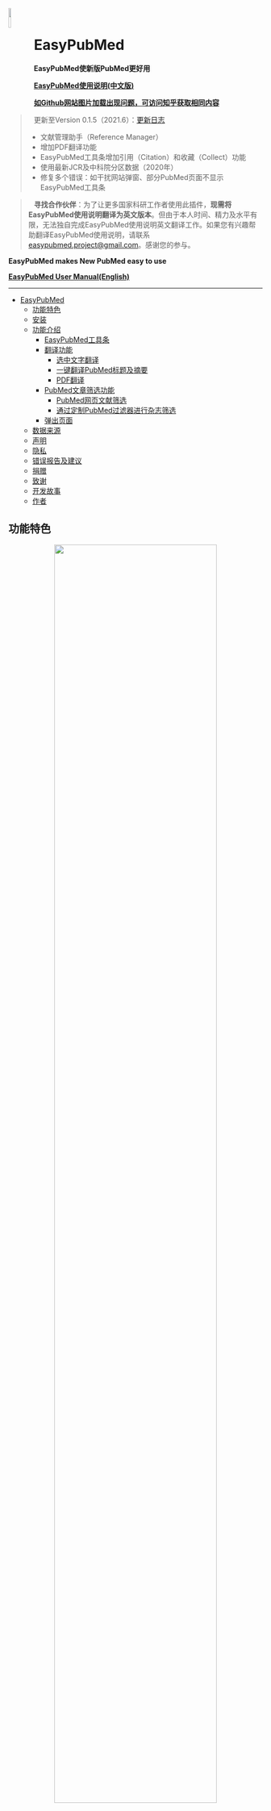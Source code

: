 <left><img src="md_image\ep.png" width=10% style="float:left"/></left>
<br>
<a id="top"></a>
# EasyPubMed 

**EasyPubMed使新版PubMed更好用**

[**EasyPubMed使用说明(中文版)**](https://github.com/naivenaive/EasyPubMed/blob/master/EasyPubMed%E4%BD%BF%E7%94%A8%E8%AF%B4%E6%98%8E.md)

[**如Github网站图片加载出现问题，可访问知乎获取相同内容**](https://zhuanlan.zhihu.com/p/150317440)

> 更新至Version 0.1.5（2021.6）：[更新日志](https://github.com/naivenaive/EasyPubMed/blob/master/%E6%9B%B4%E6%96%B0%E6%97%A5%E5%BF%97.md)
> - 文献管理助手（Reference Manager）
> - 增加PDF翻译功能
> - EasyPubMed工具条增加引用（Citation）和收藏（Collect）功能
> - 使用最新JCR及中科院分区数据（2020年）
> - 修复多个错误：如干扰网站弹窗、部分PubMed页面不显示EasyPubMed工具条


> **寻找合作伙伴**：为了让更多国家科研工作者使用此插件，**现需将EasyPubMed使用说明翻译为英文版本**。但由于本人时间、精力及水平有限，无法独自完成EasyPubMed使用说明英文翻译工作。如果您有兴趣帮助翻译EasyPubMed使用说明，请联系<easypubmed.project@gmail.com>。感谢您的参与。

**EasyPubMed makes New PubMed easy to use**

 [**EasyPubMed User Manual(English)**](https://github.com/naivenaive/EasyPubMed/blob/master/EasyPubMed%20User%20Manual.md)

-------

- [EasyPubMed](#easypubmed)
  - [功能特色](#功能特色)
  - [安装](#安装)
  - [功能介绍](#功能介绍)
    - [EasyPubMed工具条](#easypubmed工具条)
    - [翻译功能](#翻译功能)
      - [选中文字翻译](#选中文字翻译)
      - [一键翻译PubMed标题及摘要](#一键翻译pubmed标题及摘要)
      - [PDF翻译](#pdf翻译)
    - [PubMed文章筛选功能](#pubmed文章筛选功能)
      - [PubMed网页文献筛选](#pubmed网页文献筛选)
      - [通过定制PubMed过滤器进行杂志筛选](#通过定制pubmed过滤器进行杂志筛选)
    - [弹出页面](#弹出页面)
  - [数据来源](#数据来源)
  - [声明](#声明)
  - [隐私](#隐私)
  - [错误报告及建议](#错误报告及建议)
  - [捐赠](#捐赠)
  - [致谢](#致谢)
  - [开发故事](#开发故事)
  - [作者](#作者)

## 功能特色
<p align="center">
<img src="md_image/0.1.5/demo.gif" width=80% >
</p>

- **专为新版PubMed设计的工具条——看摘要、找全文、收藏文献都不是问题**
  - 一键点击从UnpayWall、Sci-Hub、Libgen多渠道获取全文PDF，找全文如此简单
  - 一键收集PubMed文章，好文献随时收藏并支持做多种标记，如星价、旗标、贴标签、写备注
  -  展示最新（2020年）杂志影响因子、JCR分区、中科院分区及文章被引用次数
  - 获取文章10000+种参考文献引用格式，覆盖绝大多数SCI杂志
  - PubMed搜索界面展示完整摘要
- **文献管理助手——浏览器就能把文献管理得井井有条**
  - 文献分项目管理
  - 全文PDF批量下载
  - 全文PDF自动重命名，乱码文件名从此消失
  - 文献附件（Supplementary Material）管理，文献附件也保存得井井有条
- **强大翻译功能——翻译竟然这么方便，文献阅读再没烦恼**
  - 一键翻译PubMed文章标题及摘要
  - 实时英文翻译 = 选中文字+“T”键
  - 网页PDF随时翻译=选中文字+“Ctrl+C”键
- **文献筛选助手——筛选高质量文献如此简单**
  - 支持根据杂志影响因子、分区、被引用次数等6种模式筛选文献
  - PubMed杂志筛选助手帮你筛选高质量杂志
- **通过Edge及Chrome商店审查，安全放心**

<p align="right">
<a href="https://github.com/naivenaive/EasyPubMed/blob/master/EasyPubMed%20User%20Manual.md#functions-and-features">English version: Functions and Features</a>
<br>
<a href="#top">回到顶部</a>
</p>

## 安装

浏览器支持: Chrome, Edge

目前Google及Edge应用商店均已通过应用商店安全审查，您可以通过Chrome及Edge商店添加此扩展0.1.1版本（**非最新0.1.5版本，目前正在审核阶段**）。

- Edge版本地址为https://microsoftedge.microsoft.com/addons/detail/easypubmed/daibhooimgnmhjagkkjamadijfambhid

- Chrome版本地址为（国内访问需使用代理）https://chrome.google.com/webstore/detail/easypubmed/nkpdpmomjhifdobiopmgfjjffacldfje?hl=en
 
如您觉得好用，希望您可以**在商店给予五星好评并留言**，这将有助于此项目的推广。

最新版本EasyPubMed v0.1.5已上传至Github，目前您可以通过开发者模式使用。方法如下
1. 下载扩展插件: 点击此链接[EasyPubMed](https://github.com/naivenaive/EasyPubMed/raw/master/EasyPubMed_0.1.5.zip)，点击download按钮下载EasyPubMed.zip文件。国内如无法下载可以通过此链接[EasyPubmed(国内)](https://easypubmed.coding.net/p/easypubmed/d/easypubmed/git/raw/master/EasyPubMed_0.1.5.zip?download=true)下载
2. 解压缩EasyPubMed.zip文件（选择‘解压到当前文件夹’即可）生成EasyPubMed文件夹
3. 打开chrome或edge浏览器，在导航栏输入chrome://extensions（Chrome浏览器）或edge://extensions（Edge浏览器），**确保开发者模式打开**，点击‘加载解压缩的扩展’按钮，选择EasyPubMed文件夹即可加载成功。
<p align="right">
<a href="https://github.com/naivenaive/EasyPubMed/blob/master/EasyPubMed%20User%20Manual.md#setup">English version: Setup</a>
<br>
<a href="#top">回到顶部</a>
</p>

## 功能介绍

### EasyPubMed工具条
<p align="center">
<img src="md_image/0.1.5/toolbar.png" width=80% >
</p>

**安装EasyPubMed后，在PubMed搜索界面每篇文献下方将会出现EasyPubMed工具条**

0. 点击向下箭头展示该**文献完整摘要**，展开后点击向上箭头复原。摘要字体大小可在 [弹出界面](#option)-More Options-Abstract Font Size中设置，默认为Normal（正常），另有Large（大号），X-Large（超大号）两种字体大小供选择。
1. EasyPubMed图标：链接到EasyPubMed在Github上的主页

2. 显示杂志JCR分区或中科院分区（可在[弹出界面](#option)设置）

   - JCR分区: 采用最新2020年 *Journal Citation Reports*数据，所显示的分区为该杂志在SCIE所用学科类别中的最佳排名。 比如，该杂志在A学科中排名Q1，在B学科中排名Q3，那么依据其最佳排名该杂志被标注为Q1。不同分区杂志采用不同颜色标注，Q1标注为红色，Q1标注为黄色，Q3标注为绿色，Q4标注为灰色。NA表示该杂志未被收录。

    <img src="md_image/image-20200621180515339.png" alt="image-20200621180515339" width=20% />

   - CAS分区：采用2019年12月26日发布的中科院（CAS）文献情报分区表，所显示的分区为该杂志在所用学科类别中的最佳排名。我们采用B1、B2、B3、B4表示该杂志在1区、2区、3区、4区。不同分区杂志采用不同颜色标注，B1标注为红色，B1标注为黄色，B3标注为绿色，B4标注为灰色。NA表示该杂志未被收录。

    <img src="md_image/image-20200621181012739.png" alt="image-20200621181012739" width=20% />

   - JCR分区与CAS分区差异请参见 https://zhuanlan.zhihu.com/p/78144183

3. 显示杂志影响因子:  采用最新2020年 *Journal Citation Reports*数据，NA表示该杂志未被收录。
   
4. 显示该篇论文在Pubmed数据库中被引用次数，0表示该杂志未被引用，NA表示未能正确获取该杂志被引用信息。

5. 链接至该文章所对应的Sci-Hub页面。如果未找到该杂志doi，此链接将失活变为灰色。
<p align="center">
   <img src="md_image/image-20200622185138582.png" alt="image-20200622185138582" width=70% />
</p>

6. 全屏显示全文PDF，这是通过综合分析Unpaywall、libgen、Sci-Hub多个文献获取平台所获得的PDF链接，可能需要几秒钟加载时间。如果可以获取全文PDF，此链接将被激活并显示'PDF(Full Text)‘，否则连接将变成灰色并显示'PDF(NOT FOUND)'。
<p align="center">
      <img src="md_image/image-20200622073622374.png" alt="image-20200622073622374" width=70% />
</p>

7. **点击进入文献引用界面，在此界面可以自动生成文内及文末文献引用格式及文献信息**
<p align="center">
      <img src="md_image/0.1.5/citation.png" alt="image-20200622073913101" width=70% />
</p>

- ① 选择需要的引用格式（Citation Style），可选择的引用格式包括CSL格式和自定义的3种格式。[CSL(Citation Style language)](https://citationstyles.org/)是目前开发最为完备的文献引用编辑语言，支持自动生成10000+杂志的文内引用格式及文末参考文献格式。CSL支持的杂志EasyPubMed插件均支持。自定义的3种格式为科研人员经常在做论文笔记时使用的文献引用格式：
  1. Quick Reference（Last Author）：文内引用格式为*通讯作者，发表年份，杂志名缩写[影响因子，PMID]*,文末参考文献格式为*杂志名缩写.发表年份 月份 日期；卷（期）：页码*
  2. Quick Reference（First, Last Author）：文内引用格式为*通讯作者，发表年份，杂志名缩写[影响因子，PMID]*,文末参考文献格式同上
  3. Powerpoint Reference:为制作幻灯片时常用的文献引用格式，形式为*第一作者（如作者有多人则跟随et al.） 杂志名缩写 发表年份*
  **如您在使用中有其他文献引用格式需求，可以通过[错误报告及建议](#contact)联系我，我将在后续版本中加入反馈需求较集中的文献引用格式。**
- ② 选择引用语言，默认为自动（Auto），通常不需要更改
- ③ 展示文内引用格式，点击前方<span style="color:#20558a">🗍</span>可复制
- ④ 展示文末参考文献格式，点击前方<span style="color:#20558a">🗍</span>可复制
- ⑤ 选择文献格式，支持BIBTEX、RIS、CSL-JSON三种格式，可将文献信息导入Endnote、Citavi、Zotero、NoteExpress等文献管理软件
- ⑥ 复制文献信息
- ⑦ 根据⑤选择的格式展示相应文献信息

8. **点击进入文献收集界面，在此界面可以收集论文至EasyPubMed文献管理器（Reference Manager）**
<p align="center">
      <img src="md_image/0.1.5/collect.png" width=70% />
</p>

- ① 界面上方显示此篇文章的基本信息包括题目（Title）、发表杂志（Journal）、作者（Author）、PMID、DOI
- ② 选择将此文章加入的项目（Project），点击输入框可弹出目前已经建立的项目名，若要新建项目可以点击后方<span style="color:#33bea6">⊕</span>创建新项目
- ③ 为此文章设立红旗标记或绿旗标记，您可以自定义各标记意义，如红旗表示文章重要，蓝旗表示文章需要进一步阅读等
- ④ 为此文章设立标签（Tag），默认标签有Read、Go through reference、Discussion，点击输入框会弹出目前项目已设立标签并可选择，也可在输入框输入新的标签，点按回车或后方<span style="color:#33bea6">⊕</span>键加入标签。已设立的标签会在下方展示，**双击已加入标签可以将其删除**
- ⑤ 为此文章进行星价，点击末端<span style="color:#33bea6">🗘</span>键可以重新评价
- ⑥ 为此文章注释（note），如可输入备注信息
- ⑦ 点击Collect键，此文章将被收集入EasyPubMed文献管理器（Reference Manager），可通过[弹出界面](#option)-Reference Manager进入文献管理器，详情参见[文献管理助手使用说明](https://github.com/naivenaive/EasyPubMed/blob/master/%E6%96%87%E7%8C%AE%E7%AE%A1%E7%90%86%E5%8A%A9%E6%89%8B%E4%BD%BF%E7%94%A8%E8%AF%B4%E6%98%8E.md)
- ⑧ 点击Abandon键，放弃收集此篇文章

<p align="center">
      <img src="md_image\reference_manager\pubmed_collect.gif" width=80% />
</p>

### 翻译功能
<p align="center">
     <img src="md_image/translation2.gif" width=80% />
</p>

#### 选中文字翻译

- **此功能可在任何页面（包括但不限于PubMed）中使用**
- **选中需要翻译的文字，按翻译快捷键（默认为‘T’）**，即在选中部分文字前方出现翻译结果，以绿色文字展示。
- **双击‘EP’图标或翻译绿色字体部分可关闭所对应翻译结果，按翻译清除快捷键（默认为‘Z’）清除界面所有翻译结果**
- 翻译结果由Google翻译提供，点按‘G’图标可以进入Google翻译界面。
- 若选中部分为单词或短语可展示Bing词典翻译结果，点按‘B’图标可以进入Bing词典界面。
- 翻译功能默认开启，可通过 [弹出界面](#option)-More Options- Enable Translation 设置关闭此功能
- 翻译快捷键、翻译清除快捷键可以在 [弹出界面](#option)-More Options-Translate Key/Clear Key 中设置，快捷键可使用A-Z任一字母，但两者不能相同。
- 翻译目标语言可以在 [弹出界面](#option)-More Options-Target Language 中设置，默认为Chinese Simplified(简体中文)。

#### 一键翻译PubMed标题及摘要
<p align="center">
     <img src="md_image/translation3.gif" width=80% />
</p>

- 每篇文章标题后均有标题翻译按键，点击此按键即刻获取标题翻译结果
- 在PubMed搜索界面，点击摘要全文前端摘要翻译按键即可获取此篇摘要翻译结果。在PubMed单篇文章展示界面，点击摘要末尾处摘要翻译按键即可获取此篇摘要翻译结果。
- 与选中翻译功能一致，双击‘EP’图标或翻译绿色字体部分可关闭所对应翻译结果，按翻译清除快捷键（默认为‘Z’）清除界面所有翻译结果
- 此功能默认开启，可通过 [弹出界面](#option)-More Options- Translation Button设置关闭此功能

#### PDF翻译
<p align="center">
     <img src="md_image/0.1.5/translate.gif" width=80% />
</p>

- 如上图所示，当打开本地或互联网加载的PDF文件时，在屏幕右下角会出现翻译图标。点击图标即可出现EP Translation翻译界面。
- **选中PDF内文字，并按Ctrl+C，即可在翻译界面中获得Google及Bing翻译的结果。**
- 点击‘Show Original Text’按键，可在翻译界面左侧看到翻译的原始内容。您可以自由修改左侧内容，点击下方‘Translate’按键即可在右侧获得修改后内容的翻译结果。点击‘Hide Original Text’隐藏原始内容。
- 按住翻译界面左上角可以自由拖动翻译界面。
- 点击翻译界面右下角当光标变为箭头时，可以自由缩放翻译界面。
- 点击翻译界面右上角‘—’键，可以隐藏翻译界面。

### PubMed文章筛选功能
#### PubMed网页文献筛选


- PubMed网页文献筛选功能可按您的需求选择性展示部分文献，如展示影响因子大于3分杂志收录的文献、位于中科院分区一区杂志收录的文献、引用次数大于10次的文献等。此功能通过EASYPUBMED FILTER实现。
 
<p align="center">
     <img src="md_image/easypubmedFilter.png" width=80% />
</p>

- EASYPUBMED FILTER在PubMed搜索界面左侧，提供以下六种文章筛选方案（见上图）：影响因子（IMPACT FACTOR）、JCR分区（JCR QUARTILE）、CAS分区（CAS BLOCK）、是否为顶级杂志（TOP/NON-TOP JOURNAL）、是否为SCI收录杂志（SCI/NON-SCI INDEXED JOURNAL）、是否为高频引用文章（HIGHLY CITED PAPERS）。点击任一个选项其下方将出现对应筛选的具体标准。
  - 影响因子：可在‘Min’（最小值）和‘Max’（最大值）处设置杂志影响因子范围。如设置Min为3，Max为10，则仅展示影响因子在3-10分之间文章，而不在此区间内的文章将会被自动隐藏。
  - JCR分区：按JCR分区筛选，如勾选Q1、Q2，则展示位于JCR分区1区和2区的杂志所收录的文章，其余文章将被自动隐藏。
  - CAS分区：按中科院（CAS）分区筛选，与JCR分区类似
  - 是否为顶级杂志：按是否为顶级杂志筛选
    - 顶级杂志指在中国科学院文献情报中心期刊分区中被划为顶刊的杂志
  - 是否为SCI收录杂志：按是否被SCIE收录筛选
  - 是否为高频引用文章：根据文章被引用次数筛选，如设置为10，则仅展示被引用超过10次的文章，其余文章将被隐藏。
- 设置筛选标准后，点击下方Activate EasyPubMed Filter按键对搜索结果进行筛选，如修改筛选标准需点击Refresh EasyPubMed Filter重新筛选。单击Deactivate EasyPubMed Filter关闭杂志筛选功能。
- 此功能默认开启，可通过 [弹出界面](#option)-More Options- Enable PubMed Filter设置关闭此功能
#### 通过定制PubMed过滤器进行杂志筛选
- 通过点击[弹出界面](#option)-PubMed Filter Manger打开PubMed杂志筛选助手。
- PubMed杂志筛选助手帮助您筛选您所在专业需重点关注的杂志，自动将杂志目录转化为PubMed过滤器检索式，并帮助您将检索式自动导入PubMed账号，以最大限度满足您对于杂志筛选需求。
- 杂志筛选助手使用方法请参见<a target='_blank' href="https://github.com/naivenaive/EasyPubMed/blob/master/PubMed%E6%9D%82%E5%BF%97%E7%AD%9B%E9%80%89%E5%8A%A9%E6%89%8B%E4%BD%BF%E7%94%A8%E8%AF%B4%E6%98%8E.md">PubMed杂志筛选助手使用说明</a>

### 弹出页面

<p align="center">
     <img src="md_image/0.1.5/popup.png" width=80% />
</p>

**左键点击浏览器右上角深蓝色EP（EasyPubMed）按钮将会出现弹出页面，您可在此页面进行参数设置、快捷功能访问并了解EasyPubMed使用。**

1. 设置默认Sci-Hub地址，默认为 https://sci-hub.st/. 您可以在 https://sci-hub.st/, https://sci-hub.se/, https://sci-hub.ee/, https://sci-hub.do/, https://sci-hub.ren/, https://sci-hub.cc/, https://sci-hub.tw/, https://sci-hub.shop/ 中选择合适的Sci-Hub地址。当你发现所有的文章均无法获取全文时，请在此处尝试更改Sci-Hub地址以解决。
2. 如您不知道目前可以选择哪个Sci-Hub网站时，您可点击此处获取推荐的Sci-Hub网站列表
3. <a id="option"></a> 点击More Options设置更多参数：
  - A、B. 选择展示JCR分区或CAS分区。如果一种方法被激活，另一种分区方法将自动关闭。默认采用JCR分区。
  - C. 激活网页文章过滤功能
  - D. 设置在Pubmed搜索界面完整摘要字体大小，默认为Normal（正常），另有Large（大号），X-Large（超大号）供选择
  - E. 激活翻译功能，如此功能关闭则下方翻译相关选项将隐藏
  - F. 选择是否展示PubMed标题翻译按键（下图A）和摘要翻译按键（下图B）。
  - G. 翻译快捷键，默认为"T",可以设置使用A-Z任一字母，但不能与清空翻译快捷键相同。
  - H. 清空翻译快捷键，默认为"Z",可以设置使用A-Z任一字母，但不能与翻译快捷键相同。
  - I. 选择翻译语言，默认翻译为Simplified Chinese（简体中文）。
  - J. 是否愿意参与使用体验改善项目，详情参见[隐私](#privacy)
  - K. 恢复默认设置

<p align="center">
     <img src="md_image/toolbar2.png" width=50% />
</p>
<p align="center">
     <img src="md_image/translation3.png" width=50% />
</p>

1. 打开PubMed杂志筛选助手（PubMed Filter Manager）
2. 打开文献管理助手（Reference Manager）
3. 打开PubMed首页: https://pubmed.ncbi.nlm.nih.gov/
4. 打开您设置的Sci-Hub网站首页：默认为 'https://sci-hub.st/
5. 打开[Google翻译中文站](https://translate.google.cn/)
6. 可在此处键入所要查询杂志的名称、缩写或ISSN、eISSN以检索杂志的信息。杂志信息包括杂志名称、缩写、ISSN，eISSN、是否被SCI收录、杂志影响因子，JCR分区[2020年]，CAS（中科院）分区[2019年]、是否为顶级刊物及杂志分类信息等。所有PubMed收录杂志信息均可在此处查询。
7.  词典功能，在此处键入单词以获取必应词典解释。
8.  可在此处输入所寻找文章的PMID号、DOI或论文题目直接连接到Sci-Hub网站获取全文。在此处搜索与在Sci-Hub首页搜索所得结果是一致的。
9.  查看EasyPubMed使用手册
10. 向EasyPubMed报告错误或提出建议
11. 捐助EasyPubMed项目
12. 了解EasyPubMed开发故事及作者
13. EasyPubMed版本号及作者信息
<p align="right">
<a href="https://github.com/naivenaive/EasyPubMed/blob/master/EasyPubMed%20User%20Manual.md#details">English version: Details</a>
<br>
<a href="#top">回到顶部</a>
</p>

## 数据来源

采用杂志唯一的ISSN编号将Pubmed数据库杂志信息、2020年JCR报告、2020年12月发布的中科院（CAS）文献情报分区表合并。我们采用Pubmed杂志缩写获取各杂志的影响因子、JCR分区及CAS分区。结果已经过手动核查。但由于JCR及CAS报告可能错误的将eISSN用作ISSN，因此合并过程可能出现错误。请注意目前杂志筛选助手及弹出页面所查询数据仍使用2019年CAS分区报表数据。如果您发现数据有误，您可以通过发送邮件到<easypubmed.project@gmail.com>或在<https://github.com/naivenaive/EasyPubMed/issues>中发起新提议以将错误信息报告给我们. 

<p align="right">
<a href="https://github.com/naivenaive/EasyPubMed/blob/master/EasyPubMed%20User%20Manual.md#data-source">English version: Data source</a>
<br>
<a href="#top">回到顶部</a>
</p>

## 声明

EasyPubMed及其作者不对此扩展所提供数据（包括JCR杂志影响因子、杂志JCR分区、杂志CAS分区、文章BibTex信息）准确性及 Sci-Hub、libgen、unpaywall全文数据来源及准确性负责。如果您希望获取JCR影响因子、杂志JCR分区，请访问JCR官方网站: https://jcr.clarivate.com/. 如果您希望获取中科院（CAS）文献情报分区，请访问: http://www.fenqubiao.com/. 翻译结果由Google翻译及Bing词典提供，EasyPubMed及其作者不对翻译结果负责。
<p align="right">
<a href="https://github.com/naivenaive/EasyPubMed/blob/master/EasyPubMed%20User%20Manual.md#disclaimer">English version: Data source</a>
<br>
<a href="#top">回到顶部</a>
</p>

 <a id="privacy"></a>
 
## 隐私
 该扩展不收集任何可以确定您身份的信息。该扩展使用您所访问的PubMed (https://pubmed.ncbi.nlm.nih.gov/) 网站中所获得文章的相关信息。该扩展会将插件设置、加入文献管理助手的文献数据存入到本地存储中，这些信息仅保存在您的本地电脑。以下内容可能涉及您的个人信息：

  - 体验改善计划：为了改善插件的使用体验及进一步开发如使获取全文更方便等，插件可能会搜集您所访问的部分网站的相关信息。信息将以匿名加密的形式传递，任何可以确定您身份的信息不会被上传。**如果您不希望加入体验改善计划，您可以通过关闭‘弹出页面-Help improve experience'退出**.
 - 您所访问的PubMed网站中所获得文章的相关信息：该扩展通过分析网站中展示的文章信息获取各文章doi号码并将号码传递到后台。在后台，扩展匿名地通过doi号码访问Unpaywall、Libgen及您所选择的Sci-Hub网址以获取该文章全文PDF。该信息被传递到前台以激活或失活“Full-text"按钮的形式显示在页面中。在此过程中未传递您的任何私人信息。
 - 您所需要翻译的相关文字：该扩展将您需要翻译的文字发送至后台。在后台，扩展匿名地将需要翻译的文字发送至相应翻译网站以获取翻译结果。在此过程中未传递您的任何私人信息。
  
扩展需要权限说明：
  - 存储及无限存储权限：扩展需要存储用户得文献信息及用户设置到本地存储，由于文献信息通常包含很多项目，容量很大，因此插件需要无限存储权限。
  - 下载权限：扩展文献管理助手帮助用户下载文献并规范的存储到相应位置以方便寻找。此外，扩展在每次下载时会对文献重命名以规范化文献命名。这些过程需要下载权限。
  - 剪贴板阅读权限：PDF翻译功能通过剪贴板实现。当用户选中PDF内文字，按Ctrl+C，文字被保存到剪贴板。扩展后台通过阅读剪贴板获取PDF内选中文字并进一步处理翻译。
  - 剪贴板书写权限：扩展需要此权限将参考文献信息复制到剪贴板以备用户复制到其他位置。
  
EasyPubMed尊重您的的数据隐私。您任何私人信息均不会在未经您允许情况下搜集、分享、上传或向第三方披露。如有任何有关数据搜集及隐私方面的问题，您可以随时联系 easypubmed.project@gmail.com。

<p align="right">
<a href="https://github.com/naivenaive/EasyPubMed/blob/master/EasyPubMed%20User%20Manual.md#privacy-policy">English version: Privacy policy</a>
<br>
<a href="#top">Back to top</a>
</p>

<a id="contact"></a>

## 错误报告及建议

我们正在为此扩展增添更多功能，如果您有想法或建议请告知我们。如果您发现数据错误请告知我们。您可以通过发送邮件到<easypubmed.project@gmail.com>或在<https://github.com/naivenaive/EasyPubMed/issues>中发起新提议以将错误信息报告给我们。非常希望得到您的反馈。

<p align="right">
<a href="https://github.com/naivenaive/EasyPubMed/blob/master/EasyPubMed%20User%20Manual.md#bug-report-and-suggestion">English version: Bug report and suggestion</a>
<br>
<a href="#top">回到顶部</a>
</p>



## 捐赠

EasyPubMed是完全免费的，但此扩展开发过程需要耗费很多的时间和精力。

**如果您觉得此扩展有用、好用，能否请作者吃一份烤冷面（10元），喝一杯咖啡（20元），一盘锅包肉（50元）或一顿美味的海底捞（100元）呢？我将深受鼓舞并尽力维护好此项目。**

<p align='center'>
<left><img src="md_image/donation.gif" alt="image_20200623115902.jpg"  width=70% />
</p>

<p align="right">
<a href="https://github.com/naivenaive/EasyPubMed/blob/master/EasyPubMed%20User%20Manual.md#donation">English version: Donation</a>
<br>
<a href="#top">回到顶部</a>
</p>

## 致谢

感谢所有向此项目捐赠及提出宝贵意见的用户，您的支持使此项目变得更有生机。感谢参与EasyPubMed各版本内测的朋友们，感谢你们提出的宝贵建议。
感谢DremyGit/ChromeBingDict项目对本插件翻译功能的启示。
感谢CSL项目提供文献引文格式转换功能。

<p align="right">
<a href="https://github.com/naivenaive/EasyPubMed/blob/master/EasyPubMed%20User%20Manual.md#donation">English version: Donation</a>
<br>
<a href="#top">回到顶部</a>
</p>

## 开发故事

我是一名医学生，经常使用Pubmed查阅文献。几年前，我发现了名为Pubmedy的扩展插件。该插件帮助我节省了大量查阅全文的时间。尽管此插件非常好用，但是2018年就停止更新了。2020年5月Pubmed停止了对旧版本的支持并以新版本替代，自此Pubmedy插件再也不能使用。在使用新版本Pubmed过程中，没有此插件的帮助我感觉很不适应。因此，我决定制作一个为新版Pubmed设计的新插件。

作为一名医学生，我对于编程仅限于用R、Python进行数据处理，我完全不了解如何编写这样的插件。在我下定决心后，我开始自学 JavaScript，CSS及 HTML前端开发知识。以原Pubmedy插件作为老师，结合自学内容在克服了重重困难后成功在2020年7月制作并发布了EasyPubMed插件第一版。此后我又不断学习插件制作相关知识，并于2020年11月发布了EasyPubMed v0.1.1，这个版本中使用Vue框架重塑了插件核心并加入了大家需求比较集中的翻译及文献过滤功能。

目前距上一版本发布已经有半年多的时间了，生活恢复了平静，一切都向好的方向发展。阳光又撒进了生活，神庇护着这一个小生灵。在这半年多时间里，我又学习了很多新的知识，在修复了旧版本bug的同时制作了新的版本。在此最新版本中，EasyPubMed增加文献引用功能、文献管理功能及PDF翻译功能。我希望大家对这些新增功能满意。

目前根据Chrome商店统计EasyPubMed已有超过7000+的下载量。感谢广大医务科研工作者对此插件的支持。由于水平有限，制作过程中难免会出现一些bug，希望您可以将您的体验及所发现的错误报告给我easypubmed.project@gmail.com，我将非常感激。EasyPubMed目前仍在改进中，如果您有好的想法或需求，也非常希望您能告诉我。
<p align="right">
<a href="https://github.com/naivenaive/EasyPubMed/blob/master/EasyPubMed%20User%20Manual.md#developing-story">English version: Developing story</a>
<br>
<a href="#top">回到顶部</a>
</p>

## 作者
<left><img src="md_image/image-20200622192159106.png" alt="image-20200622192159106"  width=10% />

**田振**

**经历**

- 2010-2015：上海交通大学医学院就读临床医学

- 2015-2018：复旦大学上海医学院就读；华山医院皮肤科住院医生

- 2018-今：自由职业，等待机会与希望，运似轻舟，世间沧海，愿神庇佑

**兴趣爱好**

- 聊人生和希望
- 皮肤病诊疗 (银屑病、痤疮、脱发等), 医疗美容 (护肤品、激光等)
- 医学科普及医学教育
- 医学统计及生物信息学，使用R、Python处理医学相关数据
- 前端编程（JavaScript、CSS、HTML、Vue）开发扩展

>**如果您和我有相似的兴趣，或者您遇到困难觉得我的兴趣爱好可能对您有所帮助，或者您有一些兼职工作如医学材料翻译、医学科普制作等我可以帮助完成，亦或您单纯想同我聊一聊人生和希望，欢迎与我联系。**

**联系方式**

- Email: tianzhenwork@outlook.com
- 知乎: https://www.zhihu.com/people/naivenaive

<p align="right">
<a href="https://github.com/naivenaive/EasyPubMed/blob/master/EasyPubMed%20User%20Manual.md#author">English version: Author</a>
<br>
<a href="#top">回到顶部</a>
</p>
